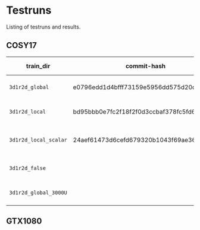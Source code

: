 # Testruns
Listing of testruns and results.


## COSY17
| train_dir             | commit-hash                              | Br.   | Server | BS | Features | Norm.        | Units | Ep. | Layout | What was tested?                        | Loss | MED | WER |
|-----------------------|------------------------------------------|-------|--------|---:|----------|--------------|------:|----:|-------:|-----------------------------------------|-----:|----:|----:|
| `3d1r2d_global`       | e0796edd1d4bfff73159e5956dd575d20d1c89a5 | model | cosy14 |  8 | 80 MFCC  | global       |  2048 |  20 | 3d1r2d | DS1 w/ global MFCC normalization.       |      |     |     |
| `3d1r2d_local`        | bd95bbb0e7fc2f18f2f0d3ccbaf378fc5fd69916 | model | cosy15 |  8 | 80 MFCC  | local        |  2048 |  20 | 3d1r2d | DS1 w/ local MFCC normalization.        |      |     |     |
| `3d1r2d_local_scalar` | 24aef61473d6cefd679320b1043f69ae369a1b8b | model | cosy16 |  8 | 80 MFCC  | local scalar |  2048 |  20 | 3d1r2d | DS1 w/ local_scalar MFCC normalization. |      |     |     |
| `3d1r2d_false`        |                                          | model | cosy   |  8 | 80 MFCC  | False        |  2048 |  20 | 3d1r2d | DS1 w/o MFCC normalization.             |      |     |     |
| `3d1r2d_global_3000U` |                                          | model | cosy   |  8 | 80 MFCC  | global       |  3000 |  20 | 3d1r2d | DS1 w/ global MFCC normalization.       |      |     |     |

## GTX1080